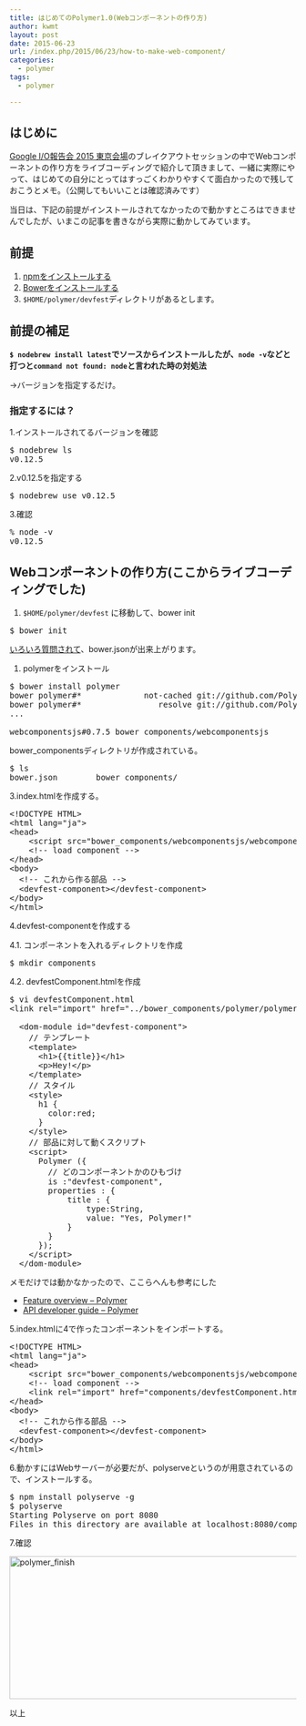 ```yaml
---
title: はじめてのPolymer1.0(Webコンポーネントの作り方)
author: kwmt
layout: post
date: 2015-06-23
url: /index.php/2015/06/23/how-to-make-web-component/
categories:
  - polymer
tags:
  - polymer

---
```

## はじめに

<a href="https://sites.google.com/site/devfestjapan/" target="_blank">Google I/O報告会 2015 東京会場</a>のブレイクアウトセッションの中でWebコンポーネントの作り方をライブコーディングで紹介して頂きまして、一緒に実際にやって、はじめての自分にとってはすっごくわかりやすくて面白かったので残しておこうとメモ。（公開してもいいことは確認済みです）

当日は、下記の前提がインストールされてなかったので動かすところはできませんでしたが、いまこの記事を書きながら実際に動かしてみています。

## 前提

  1. <a href="http://qiita.com/oreo3@github/items/eb790fc091aa28af8d33" target="_blank">npmをインストールする</a>
  2. <a href="http://qiita.com/oreo3@github/items/eb790fc091aa28af8d33" target="_blank">Bowerをインストールする</a>
  3. `$HOME/polymer/devfest`ディレクトリがあるとします。

## 前提の補足

**`$ nodebrew install latest`でソースからインストールしたが、`node -v`などと打つと`command not found: node`と言われた時の対処法**
  
→バージョンを指定するだけ。

### 指定するには？

1.インストールされてるバージョンを確認

<pre class="go">$ nodebrew ls
v0.12.5
</pre>

2.v0.12.5を指定する

<pre class="go">$ nodebrew use v0.12.5
</pre>

3.確認

<pre class="go">% node -v
v0.12.5
</pre>

## Webコンポーネントの作り方(ここからライブコーディングでした)

<!--more-->

  1. `$HOME/polymer/devfest` に移動して、bower init

<pre class="go">$ bower init
</pre>

<a href="http://qiita.com/oreo3@github/items/eb790fc091aa28af8d33#%E5%88%9D%E6%9C%9F%E5%8C%96%E6%99%82%E3%81%AE%E8%B3%AA%E5%95%8F" target="_blank">いろいろ質問されて</a>、bower.jsonが出来上がります。

  1. polymerをインストール

<pre class="go">$ bower install polymer
bower polymer#*             not-cached git://github.com/Polymer/polymer.git#*
bower polymer#*                resolve git://github.com/Polymer/polymer.git#*
...

webcomponentsjs#0.7.5 bower_components/webcomponentsjs
</pre>

bower_componentsディレクトリが作成されている。

<pre class="go">$ ls
bower.json        bower_components/
</pre>

3.index.htmlを作成する。

<pre class="go">&lt;!DOCTYPE HTML&gt;
&lt;html lang="ja"&gt;
&lt;head&gt;
    &lt;script src="bower_components/webcomponentsjs/webcomponents.js"&gt;&lt;script&gt;
    &lt;!-- load component --&gt;
&lt;/head&gt;
&lt;body&gt;
  &lt;!-- これから作る部品 --&gt;
  &lt;devfest-component&gt;&lt;/devfest-component&gt;
&lt;/body&gt;
&lt;/html&gt;
</pre>

4.devfest-componentを作成する
  
4.1. コンポーネントを入れるディレクトリを作成

<pre class="go">$ mkdir components
</pre>

4.2. devfestComponent.htmlを作成

<pre class="go">$ vi devfestComponent.html
&lt;link rel="import" href="../bower_components/polymer/polymer.html"&gt;

  &lt;dom-module id="devfest-component"&gt;
    // テンプレート
    &lt;template&gt;
      &lt;h1&gt;{{title}}&lt;/h1&gt;
      &lt;p&gt;Hey!&lt;/p&gt;
    &lt;/template&gt;
    // スタイル
    &lt;style&gt;
      h1 {
        color:red;
      }
    &lt;/style&gt;
    // 部品に対して動くスクリプト
    &lt;script&gt;
      Polymer ({
        // どのコンポーネントかのひもづけ
        is :"devfest-component",
        properties : {
            title : {
                type:String,
                value: "Yes, Polymer!"
            }
        }
      });
    &lt;/script&gt;
  &lt;/dom-module&gt;
</pre>

メモだけでは動かなかったので、ここらへんも参考にした

  * <a href="https://www.polymer-project.org/1.0/docs/devguide/feature-overview.html" target="_blank">Feature overview &#8211; Polymer</a> 
  * <a href="https://www.polymer-project.org/0.5/docs/polymer/polymer.html" target="_blank">API developer guide &#8211; Polymer</a> 

5.index.htmlに4で作ったコンポーネントをインポートする。

<pre class="go">&lt;!DOCTYPE HTML&gt;
&lt;html lang="ja"&gt;
&lt;head&gt;
    &lt;script src="bower_components/webcomponentsjs/webcomponents.js"&gt;&lt;/script&gt;
    &lt;!-- load component --&gt;
    &lt;link rel="import" href="components/devfestComponent.html"&gt;
&lt;/head&gt;
&lt;body&gt;
  &lt;!-- これから作る部品 --&gt;
  &lt;devfest-component&gt;&lt;/devfest-component&gt;
&lt;/body&gt;
&lt;/html&gt;
</pre>

6.動かすにはWebサーバーが必要だが、polyserveというのが用意されているので、インストールする。

<pre class="go">$ npm install polyserve -g
$ polyserve
Starting Polyserve on port 8080
Files in this directory are available at localhost:8080/components/devfest/...
</pre>

7.確認
  
<img src="http://kwmt27.net/images/2015/06/polymer_finish-600x251.png" alt="polymer_finish" width="600" height="251" class="aligncenter size-thumbnail wp-image-1502" srcset="http://kwmt27.net/images/2015/06/polymer_finish-600x251.png 600w, http://kwmt27.net/images/2015/06/polymer_finish-300x125.png 300w, http://kwmt27.net/images/2015/06/polymer_finish-624x261.png 624w, http://kwmt27.net/images/2015/06/polymer_finish.png 834w" sizes="(max-width: 600px) 100vw, 600px" />

以上

<!-- shadow domの話があったが、あとにする
$ vi index.html
 <!DOCTYPE html>
 <html>
  
<body>
  // これから作る部品
  <devfest-component></devfest-component>
</body>
</html>
 -->